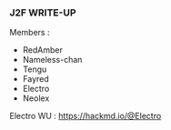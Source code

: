 ### J2F WRITE-UP

Members :
- RedAmber
- Nameless-chan
- Tengu
- Fayred
- Electro 
- Neolex

Electro WU : https://hackmd.io/@Electro
